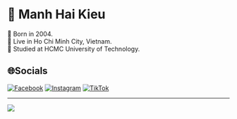 # 🤴 Manh Hai Kieu
🎂 Born in 2004.<br>
📍 Live in Ho Chi Minh City, Vietnam.<br>
🏫 Studied at HCMC University of Technology.

## 🌐Socials
[![Facebook](https://img.shields.io/badge/Facebook-%231877F2.svg?logo=Facebook&logoColor=white)](https://facebook.com/mh.kieuuu) [![Instagram](https://img.shields.io/badge/Instagram-%23E4405F.svg?logo=Instagram&logoColor=white)](https://instagram.com/mh.kieuuu_) [![TikTok](https://img.shields.io/badge/TikTok-%23000000.svg?logo=TikTok&logoColor=white)](https://tiktok.com/@mhkieuuu) 

---
[![](https://visitcount.itsvg.in/api?id=manhhaikieu&icon=0&color=0)](https://visitcount.itsvg.in)
